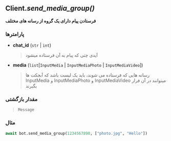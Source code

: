 ## Client.*send_media_group()*

**فرستادن پیام دارای یک گروه از رسانه های مختلف**

### پارامترها

- **chat_id** (`str` | `int`)
    > آیدی چتی که پیام به آن فرستاده میشود

- **media** (`list`[`InputMedia` | `InputMediaPhoto` | `InputMediaVideo`])
    > رسانه هایی که فرستاده می شوند، باید یک لیست باشد که آبجکت ها InputMedia و InputMediaPhoto و InputMediaVideo میتوانند در آن فرار بگیرند

### مقدار بازگشتی

> `Message`

### مثال

```python
await bot.send_media_group(1234567890, ["photo.jpg", "Hello"])
```
